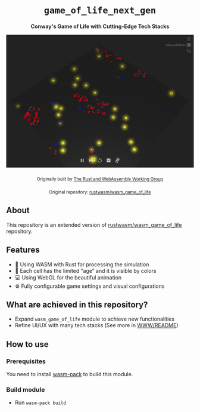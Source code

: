 <div align="center">

  <h1><code>game_of_life_next_gen</code></h1>

  <strong>Conway's Game of Life with Cutting-Edge Tech Stacks</strong>

  <img src="screen_shot_2024-06-14.png" alt="Screen Shot" width="600" />

  <sub>Originally built by <a href="https://rustwasm.github.io/">The Rust and WebAssembly Working Group</a></sub>

  <sub>Original repository: <a href="https://github.com/rustwasm/wasm_game_of_life">rustwasm/wasm_game_of_life</a></sub>

</div>

## About

This repository is an extended version of [rustwasm/wasm_game_of_life](https://github.com/rustwasm/wasm_game_of_life) repository.

## Features

- 🚀 Using WASM with Rust for processing the simulation
- 🌈 Each cell has the limited “age” and it is visible by colors
- 💻 Using WebGL for the beautiful animation
- ⚙️ Fully configurable game settings and visual configurations

## What are achieved in this repository?

- Expand `wasm_game_of_life` module to achieve new functionalities
- Refine UI/UX with many tech stacks (See more in [WWW/README](www/README.md))

## How to use

### Prerequisites

You need to install [wasm-pack](https://rustwasm.github.io/wasm-pack/) to build this module.

### Build module

- Run `wasm-pack build`
